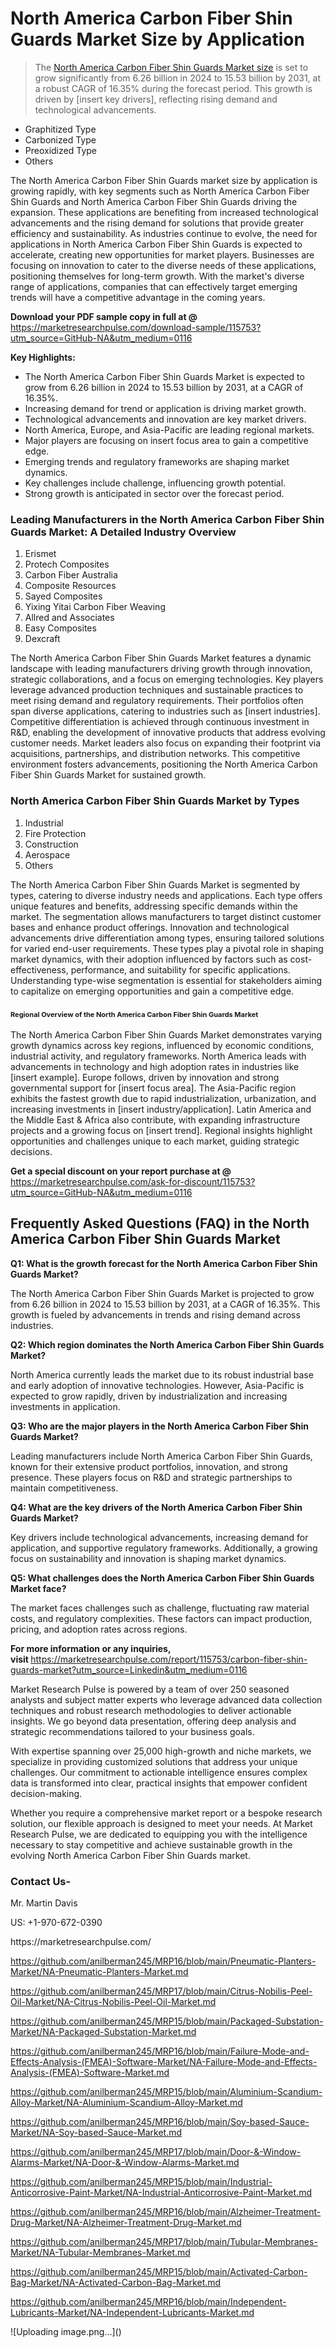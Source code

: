 <h1>North America Carbon Fiber Shin Guards Market&nbsp;Size by Application</h1><blockquote><p>The <a href="https://marketresearchpulse.com/download-sample/115753?utm_source=GitHub-NA&amp;utm_medium=0116">North America Carbon Fiber Shin Guards Market size</a> is set to grow significantly from 6.26 billion in 2024 to 15.53 billion by 2031, at a robust CAGR of 16.35% during the forecast period. This growth is driven by [insert key drivers], reflecting rising demand and technological advancements.</p></blockquote><ul><li>Graphitized Type<li> Carbonized Type<li> Preoxidized Type<li> Others</li></ul><p>The North America Carbon Fiber Shin Guards market size by application is growing rapidly, with key segments such as North America Carbon Fiber Shin Guards and North America Carbon Fiber Shin Guards driving the expansion. These applications are benefiting from increased technological advancements and the rising demand for solutions that provide greater efficiency and sustainability. As industries continue to evolve, the need for applications in North America Carbon Fiber Shin Guards is expected to accelerate, creating new opportunities for market players. Businesses are focusing on innovation to cater to the diverse needs of these applications, positioning themselves for long-term growth. With the market's diverse range of applications, companies that can effectively target emerging trends will have a competitive advantage in the coming years.</p><p><strong>Download your PDF sample copy in full at @ </strong><a href="https://marketresearchpulse.com/download-sample/115753?utm_source=GitHub-NA&amp;utm_medium=0116">https://marketresearchpulse.com/download-sample/115753?utm_source=GitHub-NA&amp;utm_medium=0116</a></p><p><strong>Key Highlights: </strong></p><ul><li>The North America Carbon Fiber Shin Guards Market is expected to grow from 6.26 billion in 2024 to 15.53 billion by 2031, at a CAGR of 16.35%.</li><li>Increasing demand for trend or application is driving market growth.</li><li>Technological advancements and innovation are key market drivers.</li><li>North America, Europe, and Asia-Pacific are leading regional markets.</li><li>Major players are focusing on insert focus area to gain a competitive edge.</li><li>Emerging trends and regulatory frameworks are shaping market dynamics.</li><li>Key challenges include challenge, influencing growth potential.</li><li>Strong growth is anticipated in sector over the forecast period.</li></ul><h3>Leading Manufacturers in the North America Carbon Fiber Shin Guards Market: A Detailed Industry Overview</h3><ol><li>Erismet</li><li>Protech Composites</li><li>Carbon Fiber Australia</li><li>Composite Resources</li><li>Sayed Composites</li><li>Yixing Yitai Carbon Fiber Weaving</li><li>Allred and Associates</li><li>Easy Composites</li><li>Dexcraft</li></ol><div class="flex max-w-full flex-col flex-grow"><div class="min-h-8 text-message flex w-full flex-col items-end gap-2 whitespace-normal break-words [.text-message+&amp;]:mt-5" dir="auto" data-message-author-role="assistant" data-message-id="fd8432e4-4910-450d-b182-61b7bfb0a01f" data-message-model-slug="gpt-4o"><div class="flex w-full flex-col gap-1 empty:hidden first:pt-[3px]"><div class="markdown prose w-full break-words dark:prose-invert light"><p>The North America Carbon Fiber Shin Guards Market features a dynamic landscape with leading manufacturers driving growth through innovation, strategic collaborations, and a focus on emerging technologies. Key players leverage advanced production techniques and sustainable practices to meet rising demand and regulatory requirements. Their portfolios often span diverse applications, catering to industries such as [insert industries]. Competitive differentiation is achieved through continuous investment in R&amp;D, enabling the development of innovative products that address evolving customer needs. Market leaders also focus on expanding their footprint via acquisitions, partnerships, and distribution networks. This competitive environment fosters advancements, positioning the North America Carbon Fiber Shin Guards Market for sustained growth.</p></div></div></div></div><h3>North America Carbon Fiber Shin Guards Market by Types</h3><ol><li>Industrial<li> Fire Protection<li> Construction<li> Aerospace<li> Others</li></ol><div class="flex max-w-full flex-col flex-grow"><div class="min-h-8 text-message flex w-full flex-col items-end gap-2 whitespace-normal break-words [.text-message+&amp;]:mt-5" dir="auto" data-message-author-role="assistant" data-message-id="084470be-0bb7-4664-bddf-5156b4f41249" data-message-model-slug="gpt-4o-mini"><div class="flex w-full flex-col gap-1 empty:hidden first:pt-[3px]"><div class="markdown prose w-full break-words dark:prose-invert light"><p>The North America Carbon Fiber Shin Guards Market is segmented by types, catering to diverse industry needs and applications. Each type offers unique features and benefits, addressing specific demands within the market. The segmentation allows manufacturers to target distinct customer bases and enhance product offerings. Innovation and technological advancements drive differentiation among types, ensuring tailored solutions for varied end-user requirements. These types play a pivotal role in shaping market dynamics, with their adoption influenced by factors such as cost-effectiveness, performance, and suitability for specific applications. Understanding type-wise segmentation is essential for stakeholders aiming to capitalize on emerging opportunities and gain a competitive edge.</p></div></div></div></div><h3><span style="font-size: 11px;">Regional Overview of the North America Carbon Fiber Shin Guards Market</span></h3><div class="flex max-w-full flex-col flex-grow"><div class="min-h-8 text-message flex w-full flex-col items-end gap-2 whitespace-normal break-words [.text-message+&amp;]:mt-5" dir="auto" data-message-author-role="assistant" data-message-id="e9038762-ce64-4e30-91c9-9bd413514231" data-message-model-slug="gpt-4o-mini"><div class="flex w-full flex-col gap-1 empty:hidden first:pt-[3px]"><div class="markdown prose w-full break-words dark:prose-invert light"><p>The North America Carbon Fiber Shin Guards Market demonstrates varying growth dynamics across key regions, influenced by economic conditions, industrial activity, and regulatory frameworks. North America leads with advancements in technology and high adoption rates in industries like [insert example]. Europe follows, driven by innovation and strong governmental support for [insert focus area]. The Asia-Pacific region exhibits the fastest growth due to rapid industrialization, urbanization, and increasing investments in [insert industry/application]. Latin America and the Middle East &amp; Africa also contribute, with expanding infrastructure projects and a growing focus on [insert trend]. Regional insights highlight opportunities and challenges unique to each market, guiding strategic decisions.</p></div></div></div></div><p><strong>Get a special discount on your report purchase at @ </strong><a href="https://marketresearchpulse.com/ask-for-discount/115753?utm_source=GitHub-NA&amp;utm_medium=0116">https://marketresearchpulse.com/ask-for-discount/115753?utm_source=GitHub-NA&amp;utm_medium=0116</a></p><h2>Frequently Asked Questions (FAQ) in the North America Carbon Fiber Shin Guards Market</h2><p><strong>Q1: What is the growth forecast for the North America Carbon Fiber Shin Guards Market?</strong></p><p>The North America Carbon Fiber Shin Guards Market is projected to grow from 6.26 billion in 2024 to 15.53 billion by 2031, at a CAGR of 16.35%. This growth is fueled by advancements in trends and rising demand across industries.</p><p><strong>Q2: Which region dominates the North America Carbon Fiber Shin Guards Market?</strong></p><p>North America currently leads the market due to its robust industrial base and early adoption of innovative technologies. However, Asia-Pacific is expected to grow rapidly, driven by industrialization and increasing investments in application.</p><p><strong>Q3: Who are the major players in the North America Carbon Fiber Shin Guards Market?</strong></p><p>Leading manufacturers include North America Carbon Fiber Shin Guards, known for their extensive product portfolios, innovation, and strong presence. These players focus on R&amp;D and strategic partnerships to maintain competitiveness.</p><p><strong>Q4: What are the key drivers of the North America Carbon Fiber Shin Guards Market?</strong></p><p>Key drivers include technological advancements, increasing demand for application, and supportive regulatory frameworks. Additionally, a growing focus on sustainability and innovation is shaping market dynamics.</p><p><strong>Q5: What challenges does the North America Carbon Fiber Shin Guards Market face?</strong></p><p>The market faces challenges such as challenge, fluctuating raw material costs, and regulatory complexities. These factors can impact production, pricing, and adoption rates across regions.</p><p><strong>For more information or any inquiries, visit&nbsp;</strong><a href="https://marketresearchpulse.com/report/115753/carbon-fiber-shin-guards-market?utm_source=Linkedin&utm_medium=0116">https://marketresearchpulse.com/report/115753/carbon-fiber-shin-guards-market?utm_source=Linkedin&utm_medium=0116</a></p><p>Market Research Pulse is powered by a team of over 250 seasoned analysts and subject matter experts who leverage advanced data collection techniques and robust research methodologies to deliver actionable insights. We go beyond data presentation, offering deep analysis and strategic recommendations tailored to your business goals.</p><p>With expertise spanning over 25,000 high-growth and niche markets, we specialize in providing customized solutions that address your unique challenges. Our commitment to actionable intelligence ensures complex data is transformed into clear, practical insights that empower confident decision-making.</p><p>Whether you require a comprehensive market report or a bespoke research solution, our flexible approach is designed to meet your needs. At Market Research Pulse, we are dedicated to equipping you with the intelligence necessary to stay competitive and achieve sustainable growth in the evolving North America Carbon Fiber Shin Guards market.</p><h3><strong>Contact Us-</strong></h3><p>Mr. Martin Davis</p><p>US: +1-970-672-0390</p><p>https://marketresearchpulse.com/</p><p><a href="https://github.com/anilberman245/MRP16/blob/main/Pneumatic-Planters-Market/NA-Pneumatic-Planters-Market.md">https://github.com/anilberman245/MRP16/blob/main/Pneumatic-Planters-Market/NA-Pneumatic-Planters-Market.md</a></p><p><a href="https://github.com/anilberman245/MRP17/blob/main/Citrus-Nobilis-Peel-Oil-Market/NA-Citrus-Nobilis-Peel-Oil-Market.md">https://github.com/anilberman245/MRP17/blob/main/Citrus-Nobilis-Peel-Oil-Market/NA-Citrus-Nobilis-Peel-Oil-Market.md</a></p><p><a href="https://github.com/anilberman245/MRP15/blob/main/Packaged-Substation-Market/NA-Packaged-Substation-Market.md">https://github.com/anilberman245/MRP15/blob/main/Packaged-Substation-Market/NA-Packaged-Substation-Market.md</a></p><p><a href="https://github.com/anilberman245/MRP16/blob/main/Failure-Mode-and-Effects-Analysis-(FMEA)-Software-Market/NA-Failure-Mode-and-Effects-Analysis-(FMEA)-Software-Market.md">https://github.com/anilberman245/MRP16/blob/main/Failure-Mode-and-Effects-Analysis-(FMEA)-Software-Market/NA-Failure-Mode-and-Effects-Analysis-(FMEA)-Software-Market.md</a></p><p><a href="https://github.com/anilberman245/MRP15/blob/main/Aluminium-Scandium-Alloy-Market/NA-Aluminium-Scandium-Alloy-Market.md">https://github.com/anilberman245/MRP15/blob/main/Aluminium-Scandium-Alloy-Market/NA-Aluminium-Scandium-Alloy-Market.md</a></p><p><a href="https://github.com/anilberman245/MRP16/blob/main/Soy-based-Sauce-Market/NA-Soy-based-Sauce-Market.md">https://github.com/anilberman245/MRP16/blob/main/Soy-based-Sauce-Market/NA-Soy-based-Sauce-Market.md</a></p><p><a href="https://github.com/anilberman245/MRP17/blob/main/Door-&-Window-Alarms-Market/NA-Door-&-Window-Alarms-Market.md">https://github.com/anilberman245/MRP17/blob/main/Door-&-Window-Alarms-Market/NA-Door-&-Window-Alarms-Market.md</a></p><p><a href="https://github.com/anilberman245/MRP15/blob/main/Industrial-Anticorrosive-Paint-Market/NA-Industrial-Anticorrosive-Paint-Market.md">https://github.com/anilberman245/MRP15/blob/main/Industrial-Anticorrosive-Paint-Market/NA-Industrial-Anticorrosive-Paint-Market.md</a></p><p><a href="https://github.com/anilberman245/MRP16/blob/main/Alzheimer-Treatment-Drug-Market/NA-Alzheimer-Treatment-Drug-Market.md">https://github.com/anilberman245/MRP16/blob/main/Alzheimer-Treatment-Drug-Market/NA-Alzheimer-Treatment-Drug-Market.md</a></p><p><a href="https://github.com/anilberman245/MRP17/blob/main/Tubular-Membranes-Market/NA-Tubular-Membranes-Market.md">https://github.com/anilberman245/MRP17/blob/main/Tubular-Membranes-Market/NA-Tubular-Membranes-Market.md</a></p><p><a href="https://github.com/anilberman245/MRP15/blob/main/Activated-Carbon-Bag-Market/NA-Activated-Carbon-Bag-Market.md">https://github.com/anilberman245/MRP15/blob/main/Activated-Carbon-Bag-Market/NA-Activated-Carbon-Bag-Market.md</a></p><p><a href="https://github.com/anilberman245/MRP16/blob/main/Independent-Lubricants-Market/NA-Independent-Lubricants-Market.md">https://github.com/anilberman245/MRP16/blob/main/Independent-Lubricants-Market/NA-Independent-Lubricants-Market.md</a></p>
![Uploading image.png…]()
